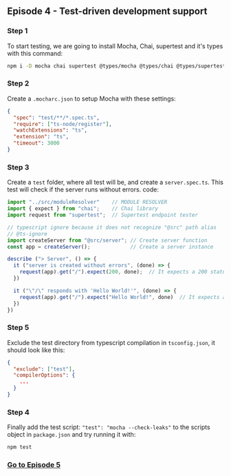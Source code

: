 ## Episode 4 - Test-driven development support

### Step 1
To start testing, we are going to install Mocha, Chai, supertest and it's types with this command:
```sh
npm i -D mocha chai supertest @types/mocha @types/chai @types/supertest
```

### Step 2
Create a `.mocharc.json` to setup Mocha with these settings:
```json
{
  "spec": "test/**/*.spec.ts",
  "require": ["ts-node/register"],
  "watchExtensions": "ts",
  "extension": "ts",
  "timeout": 3000
}
```

### Step 3
Create a `test` folder, where all test will be, and create a `server.spec.ts`.
This test will check if the server runs without errors. code:
```ts
import "../src/moduleResolver"    // MODULE RESOLVER
import { expect } from "chai";    // Chai library
import request from "supertest";  // Supertest endpoint tester

// typescript ignore because it does not recognize "@src" path alias
// @ts-ignore
import createServer from "@src/server"; // Create server function
const app = createServer();             // Create a server instance

describe ("> Server", () => {
  it ("server is created without errors", (done) => {
    request(app).get("/").expect(200, done);  // It expects a 200 status code from app
  })

  it ("\"/\" responds with 'Hello World!'", (done) => {
    request(app).get("/").expect("Hello World!", done)  // It expects a Hello World when GET @ "/"
  })
})
```

### Step 5
Exclude the test directory from typescript compilation in `tsconfig.json`, it should look like this:
```json
{
  "exclude": ["test"],
  "compilerOptions": {
    ...
  }
}
```

### Step 4
Finally add the test script: `"test": "mocha --check-leaks"` to the scripts object in `package.json` and try running it with:
```sh
npm test
```

### [Go to Episode 5](./%5B4%5D%20Testing.md)